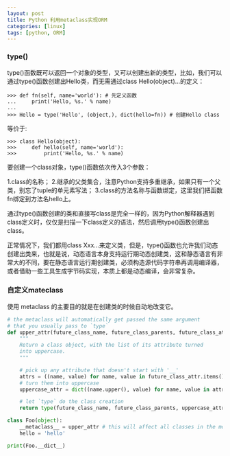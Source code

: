 ```yaml
---
layout: post 
title: Python 利用metaclass实现ORM 
categories: [linux]
tags: [python, ORM]
---
```


### type()

type()函数既可以返回一个对象的类型，又可以创建出新的类型，比如，我们可以通过type()函数创建出Hello类，而无需通过class Hello(object)...的定义：

    >>> def fn(self, name='world'): # 先定义函数
    ...     print('Hello, %s.' % name)
    ...
    >>> Hello = type('Hello', (object,), dict(hello=fn)) # 创建Hello class

等价于:

    >>> class Hello(object):
    >>>     def hello(self, name='world'):
    >>>         print('Hello, %s.' % name)


要创建一个class对象，type()函数依次传入3个参数：

1.class的名称；
2.继承的父类集合，注意Python支持多重继承，如果只有一个父类，别忘了tuple的单元素写法；
3.class的方法名称与函数绑定，这里我们把函数fn绑定到方法名hello上。

通过type()函数创建的类和直接写class是完全一样的，因为Python解释器遇到class定义时，仅仅是扫描一下class定义的语法，然后调用type()函数创建出class。

正常情况下，我们都用class Xxx...来定义类，但是，type()函数也允许我们动态创建出类来，也就是说，动态语言本身支持运行期动态创建类，这和静态语言有非常大的不同，要在静态语言运行期创建类，必须构造源代码字符串再调用编译器，或者借助一些工具生成字节码实现，本质上都是动态编译，会非常复杂。

### 自定义mateclass

使用 metaclass 的主要目的就是在创建类的时候自动地改变它。

``` python
# the metaclass will automatically get passed the same argument
# that you usually pass to `type`
def upper_attr(future_class_name, future_class_parents, future_class_attr):
    """
    Return a class object, with the list of its attribute turned 
    into uppercase.
    """

    # pick up any attribute that doesn't start with '__'
    attrs = ((name, value) for name, value in future_class_attr.items() if not name.startswith('__'))
    # turn them into uppercase
    uppercase_attr = dict((name.upper(), value) for name, value in attrs)

    # let `type` do the class creation
    return type(future_class_name, future_class_parents, uppercase_attr)

class Foo(object):
    __metaclass__ = upper_attr # this will affect all classes in the module
    hello = 'hello'

print(Foo.__dict__)
```
